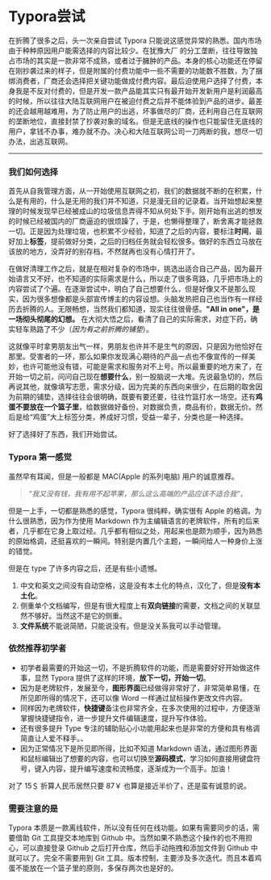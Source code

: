 # Typora尝试

在折腾了很多之后，头一次亲自尝试 Typora 只能说这感觉异常的熟悉。国内市场由于种种原因用户能需选择的内容比较少。在犹豫大厂 的分工垄断，往往导致独占市场的其实是一款非常不成熟，或者过于臃肿的产品。本身的核心功能还在停留在刚抄袭过来的样子，但是附属的付费功能中一些不需要的功能数不胜数，为了捆绑消费者，厂商还会选择把关键功能做成付费内容。最后迫使用户选择了付费，本身我是不反对付费的，但是开发一款产品能其实只有最开始开发新用户是利润最高的时候，所以往往大陆互联网用户在被迫付费之后并不能体验到产品的进步。最差的还会越用越难用，为了防止用户的出逃，坏事做尽的厂商，还利用自己在互联网的垄断地位，直接封禁了抄袭对象的域名。但是无底线的操作也只能留住无底线的用户，拿钱不办事，难办就不办。决心和大陆互联网公司一刀两断的我，想尽一切办法，出逃互联网。

---

### 我们如何选择

首先从自我管理方面，从一开始使用互联网之初，我们的数据就不断的在积累，什么是有用的，什么是无用的我们并不知道，只是漫无目的记录着。当开始想起来整理的时候发现早已经被成山的垃圾信息弄得不知从何处下手。刚开始有出逃的想发的时候已经被国内的厂商逼迫的很烦躁了，于是，也懒得整理了，断舍离才能拯救一切。正是因为处理垃圾，也积累不少经验，知道了之后的内容，要标注**时间**，最好加上**标签**，提前做好分类，之后的归档任务就会轻松很多。做好的东西立马放在该放的地方，没弄好的别存档，不然就再也没有心情打开了。

在做好清理工作之后，就是在相对复杂的市场中，挑选出适合自己产品，因为最开始语言又不好，也不知道的实际需求是什么，所以走了很多弯路，几乎把市场上的内容尝试了个遍。在逐渐尝试中，明白了自己想要什么，但是好像又不是那么现实，因为很多想像都是头部宣传博主的内容设想。头脑发热把自己也当作有一样经历去折腾的人。无限畅想，当然我们都知道，现实往往很骨感。**"All in one"，是一场彻头彻尾的幻想。** 在大彻大悟之后，看清了自己的实际需求，对症下药，确实轻车熟路了不少（*因为有之前折腾的铺垫*）。

这就像平时拿男朋友出气一样，男朋友也许并不是生气的原因，只是因为他恰好在那里。受害者的一环，那么如果你发现满心期待的产品一点也不像宣传的一样美妙，也许可能他没有错，可能是需求和服务对不上号。所以最重要的地方来了，在开始一切之前，问问自己现在**想要什么**，别一股脑说一大堆。先说最急切的，然后再说其他，就像填写志愿，需求分级，因为完美的东西向来很少，在后期的取舍因为前期的铺垫，选择往往会很明确，既要有要还要，往往竹篮打水一场空。还有**鸡蛋不要放在一个篮子里**，给数据做好备份，对数据负责，商品有价，数据无价。然后是给“鸡蛋”大上标签分类，养成好习惯，受益一辈子，分类也是一种选择。

好了选择好了东西，我们开始尝试。

### Typora 第一感觉

虽然早有耳闻，但是一般都是 MAC(Apple 的系列电脑) 用户的诚意推荐。

> *“我又没有钱，我有用不起苹果，那么这么高端的产品应该不适合我”*，

但是一上手，一切都是熟悉的感觉，Typora 很纯粹，确实很有 Apple 的格调。为什么很熟悉，因为作为使用 Markdown 作为主编辑语言的老牌软件，所有的后来者，几乎都在它身上取过经。几乎都有相似之处，用起来也是颇为顺手，因为熟悉的原始格调，还挺喜欢的一瞬间。特别是内置几个主题，一瞬间给人一种身价上涨的错觉。

但是在 type 了许多内容之后，还是有些小遗憾。

1. 中文和英文之间没有自动空格，这是没有本土化的特点，汉化了，但是**没有本土化**。
2. 侧重单个文档编写，但是有很大程度上有**双向链接**的需要，文档之间的关联显然不够好。当然这不是它的侧重。
3. **文件系统**不能说简陋，只能说没有。但是没关系我可以手动管理。

### 依然推荐初学者

- 初学者最需要的开始这一切，不是折腾软件的功能，而是需要好好开始做这件事，显然 Typora 提供了这样的环境，**放下一切，开始一切**。
- 因为是老牌软件，发展至今，**图形界面**已经做得非常好了，非常简单易懂，在所见即所得的情况下，还可以像 Word 一样通过鼠标操作更改文件内容。
- 同样因为老牌软件，**快捷键**备注也非常齐全，在多次使用的过程中，方便逐渐掌握快捷键指令，进一步提升文件编辑速度，提升写作体验。
- 还有很多提升 Type 专注的辅助贴心小功能用起来也是非常的方便和具有格调简直让人爱不释手。、
- 因为正常情况下是所见即所得，比如不知道 Markdown 语法，通过图形界面和鼠标编辑出了想要的内容，也可以切换至**源码模式**，学习如何直接用键盘符号，键入内容，提升编写速度和流畅度，逐渐成为一个高手。加油！

 对了 15＄ 折算人民币居然只要 87￥ 也算是接近半价了，还是蛮有诚意的说。

### 需要注意的是

Typora 本质是一款离线软件，所以没有任何在线功能。如果有需要同步的话，需要借助 Git 工具提交本地库到 Github 中。当然如果不熟悉这个操作的也不用担心，可以直接登录 Github 之后打开仓库，然后手动拖拽和添加文件到 Github 中就可以了。完全不需要用到 Git 工具。版本控制，主要涉及多次迭代。而且本着鸡蛋不能放在一个篮子里的原则，多保存两次也是好的。

